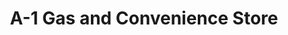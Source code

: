 ---
title: "A-1 Gas and Convenience Store"
url: /willimantic/a-1-gas-and-convenience-store/
shop: Lebensmittel
---